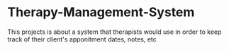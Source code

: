 # Therapy-Management-System
This projects is about a system that therapists would use in order to keep track of their client's apponitment dates, notes, etc
